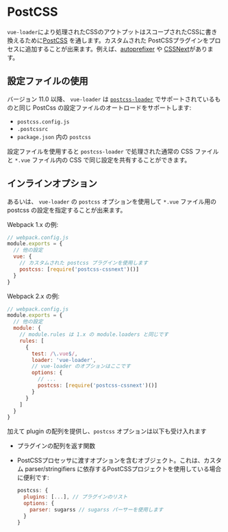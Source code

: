 # PostCSS

`vue-loader`により処理されたCSSのアウトプットはスコープされたCSSに書き換えるために[PostCSS](https://github.com/postcss/postcss) を通します。カスタムされた PostCSSプラグインをプロセスに追加することが出来ます。例えば、[autoprefixer](https://github.com/postcss/autoprefixer) や [CSSNext](http://cssnext.io/)があります。

## 設定ファイルの使用

バージョン 11.0 以降、 `vue-loader` は [`postcss-loader`](https://github.com/postcss/postcss-loader#usage) でサポートされているものと同じ PostCss の設定ファイルのオートロードをサポートします:

- `postcss.config.js`
- `.postcssrc`
- `package.json` 内の `postcss`

設定ファイルを使用すると `postcss-loader` で処理された通常の CSS ファイルと `*.vue` ファイル内の CSS で同じ設定を共有することができます。

## インラインオプション

あるいは、 `vue-loader` の `postcss` オプションを使用して `*.vue` ファイル用の postcss の設定を指定することが出来ます。

Webpack 1.x の例:

``` js
// webpack.config.js
module.exports = {
  // 他の設定
  vue: {
    // カスタムされた postcss プラグインを使用します
    postcss: [require('postcss-cssnext')()]
  }
}
```

Webpack 2.x の例:

``` js
// webpack.config.js
module.exports = {
  // 他の設定
  module: {
    // module.rules は 1.x の module.loaders と同じです
    rules: [
      {
        test: /\.vue$/,
        loader: 'vue-loader',
        // vue-loader のオプションはここです
        options: {
          // ...
          postcss: [require('postcss-cssnext')()]
        }
      }
    ]
  }
}
```

加えて plugin の配列を提供し、`postcss` オプションは以下も受け入れます

- プラグインの配列を返す関数
- PostCSSプロセッサに渡すオプションを含むオブジェクト。これは、カスタム parser/stringifiers に依存するPostCSSプロジェクトを使用している場合に便利です:

  ``` js
  postcss: {
    plugins: [...], // プラグインのリスト
    options: {
      parser: sugarss // sugarss パーサーを使用します
    }
  }
  ```
